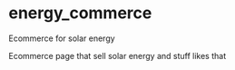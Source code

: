 # energy_commerce
Ecommerce for solar energy

Ecommerce page that sell solar energy and stuff likes that
